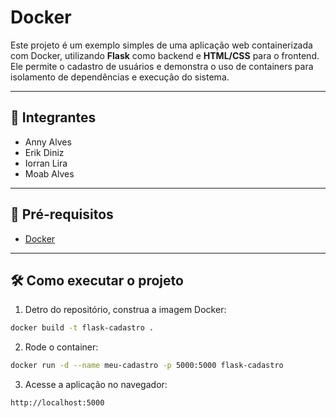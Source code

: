 # Docker 

Este projeto é um exemplo simples de uma aplicação web containerizada com Docker, utilizando **Flask** como backend e **HTML/CSS** para o frontend. Ele permite o cadastro de usuários e demonstra o uso de containers para isolamento de dependências e execução do sistema.

---

## 👥 Integrantes

- Anny Alves
- Erik Diniz
- Iorran Lira
- Moab Alves

---

## 🧰 Pré-requisitos

- [Docker](https://www.docker.com/) 

---

## 🛠️ Como executar o projeto

1. Detro do repositório, construa a imagem Docker:
```bash
docker build -t flask-cadastro .
```

2. Rode o container:
```bash
docker run -d --name meu-cadastro -p 5000:5000 flask-cadastro
```

3. Acesse a aplicação no navegador:
```
http://localhost:5000
```
